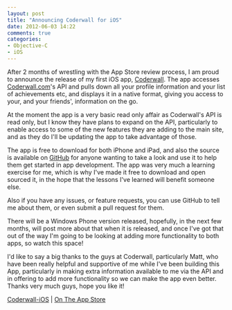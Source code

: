 ```yaml
---
layout: post
title: "Announcing Coderwall for iOS"
date: 2012-06-03 14:22
comments: true
categories: 
- Objective-C
- iOS
---
```


After 2 months of wrestling with the App Store review process, I am proud to announce the release of my first iOS app, [Coderwall](http://oinutter.github.com/Coderwall-iOS). The app accesses [Coderwall.com](http://coderwall.com)'s API and pulls down all your profile information and your list of achievements etc, and displays it in a native format, giving you access to your, and your friends', information on the go.

At the moment the app is a very basic read only affair as Coderwall's API is read only, but I know they have plans to expand on the API, particularly to enable access to some of the new features they are adding to the main site, and as they do I'll be updating the app to take advantage of those.

The app is free to download for both iPhone and iPad, and also the source is available on [GitHub](https://github.com/OiNutter/Coderwall-iOS) for anyone wanting to take a look and use it to help them get started in app development. The app was very much a learning exercise for me, which is why I've made it free to download and open sourced it, in the hope that the lessons I've learned will benefit someone else.

Also if you have any issues, or feature requests, you can use GitHub to tell me about them, or even submit a pull request for them.

There will be a Windows Phone version released, hopefully, in the next few months, will post more about that when it is released, and once I've got that out of the way I'm going to be looking at adding more functionality to both apps, so watch this space!

I'd like to say a big thanks to the guys at Coderwall, particularly Matt, who have been really helpful and supportive of me while I've been building this App, particularly in making extra information available to me via the API and in offering to add more functionality so we can make the app even better. Thanks very much guys, hope you like it!

[Coderwall-iOS](http://oinutter.github.com/Coderwall-iOS) | 
[On The App Store](http://itunes.apple.com/us/app/coderwall/id520035280?ls=1&mt=8)
